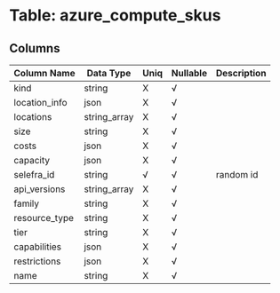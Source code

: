 # Table: azure_compute_skus

## Columns 

|  Column Name   |  Data Type  | Uniq | Nullable | Description | 
|  ----  | ----  | ----  | ----  | ---- | 
| kind | string | X | √ |  | 
| location_info | json | X | √ |  | 
| locations | string_array | X | √ |  | 
| size | string | X | √ |  | 
| costs | json | X | √ |  | 
| capacity | json | X | √ |  | 
| selefra_id | string | √ | √ | random id | 
| api_versions | string_array | X | √ |  | 
| family | string | X | √ |  | 
| resource_type | string | X | √ |  | 
| tier | string | X | √ |  | 
| capabilities | json | X | √ |  | 
| restrictions | json | X | √ |  | 
| name | string | X | √ |  | 


